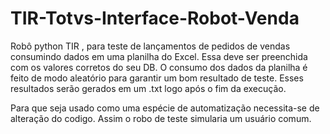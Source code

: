 # TIR-Totvs-Interface-Robot-Venda
Robô python TIR , para teste de lançamentos de pedidos de vendas consumindo dados em uma planilha do Excel. Essa deve ser preenchida com os valores corretos do seu DB.
O consumo dos dados da planilha é feito de modo aleatório para garantir um bom resultado de teste. Esses resultados serão gerados em um .txt logo após o fim da execução.

Para que seja usado como uma espécie de automatização necessita-se de alteração do codigo. 
Assim o robo de teste simularia um usuário comum.
